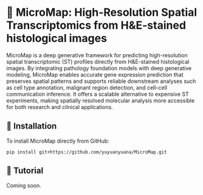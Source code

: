 # 🧬 MicroMap: High-Resolution Spatial Transcriptomics from H&E-stained histological images
MicroMap is a deep generative framework for predicting high-resolution spatial transcriptomic (ST) profiles directly from H&E-stained histological images. By integrating pathology foundation models with deep generative modeling, MicroMap enables accurate gene expression prediction that preserves spatial patterns and supports reliable downstream analyses such as cell type annotation, malignant region detection, and cell–cell communication inference. It offers a scalable alternative to expensive ST experiments, making spatially resolved molecular analysis more accessible for both research and clinical applications.

## 🚀 Installation

To install MicroMap directly from GitHub:

```
pip install git+https://github.com/yuyuanyuana/MicroMap.git
```

## 📘 Tutorial

Coming soon.




